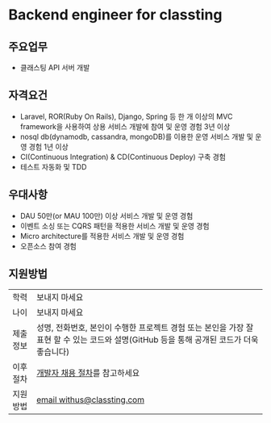 # Backend engineer for classting

## 주요업무

* 클래스팅 API 서버 개발

## 자격요건

* Laravel, ROR(Ruby On Rails), Django, Spring 등 한 개 이상의 MVC framework을 사용하여 상용 서비스 개발에 참여 및 운영 경험 3년 이상
* nosql db(dynamodb, cassandra, mongoDB)를 이용한 운영 서비스 개발 및 운영 경험 1년 이상
* CI(Continuous Integration) & CD(Continuous Deploy) 구축 경험
* 테스트 자동화 및 TDD

## 우대사항

* DAU 50만(or MAU 100만) 이상 서비스 개발 및 운영 경험
* 이벤트 소싱 또는 CQRS 패턴을 적용한 서비스 개발 및 운영 경험
* Micro architecture를 적용한 서비스 개발 및 운영 경험
* 오픈소스 참여 경험

## 지원방법

|     |            |
|-----|------------|
| 학력 | 보내지 마세요 |
| 나이 | 보내지 마세요 |
| 제출 정보 | 성명, 전화번호, 본인이 수행한 프로젝트 경험 또는 본인을 가장 잘 표현 할 수 있는 코드와 설명(GitHub 등을 통해 공개된 코드가 더욱 좋습니다) |
| 이후 절차	| [개발자 채용 절차](/README.md#recruit-process)를 참고하세요 |
| 지원방법 | [email withus@classting.com](mailto:withus@classting.com) |
